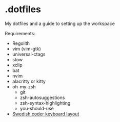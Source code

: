 # .dotfiles
My dotfiles and a guide to setting up the workspace

Requirements:  
- Regolith
- vim (vim-gtk)
- universal-ctags
- stow
- xclip
- bat
- nvim
- alacritty or kitty
- oh-my-zsh
	- git
	- zsh-autosuggestions
	- zsh-syntax-highlighting
	- you-should-use
- [Swedish coder keyboard layout](https://github.com/robertrosman/Swedish-coder-keyboard-layout)

